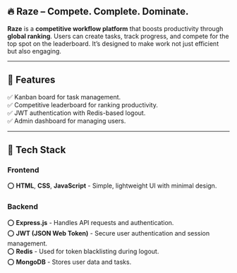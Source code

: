 ## 🔥 Raze – Compete. Complete. Dominate.

**Raze** is a **competitive workflow platform** that boosts productivity through **global ranking**. Users can create tasks, track progress, and compete for the top spot on the leaderboard. It’s designed to make work not just efficient but also engaging.

***

## 📌 Features

✅ Kanban board for task management.  <br/>
✅ Competitive leaderboard for ranking productivity.  <br/>
✅ JWT authentication with Redis-based logout.  <br/>
✅ Admin dashboard for managing users.  <br/>

***

## 🚀 Tech Stack

### Frontend
⭕ **HTML**, **CSS**, **JavaScript** - Simple, lightweight UI with minimal design.

### Backend
⭕ **Express.js** - Handles API requests and authentication. <br/>
⭕ **JWT (JSON Web Token)** - Secure user authentication and session management. <br/>
⭕ **Redis** - Used for token blacklisting during logout. <br/>
⭕ **MongoDB** - Stores user data and tasks. <br/>
